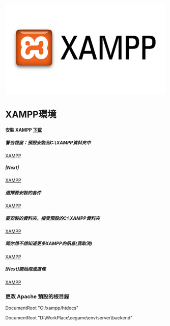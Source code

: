 
![](https://github.com/wdwd2233/Notes/blob/master/Windows/img/XAMPP.png?raw=true)


# XAMPP環境

#### 安裝 XAMPP [下載](https://www.apachefriends.org/zh_tw/index.html)

##### 警告視窗：預設安裝到C:\XAMPP資料夾中
[XAMPP](https://github.com/wdwd2233/Notes/blob/master/Windows/img/XAMPP%20(1)?raw=true)


##### [Next]
[XAMPP](https://github.com/wdwd2233/Notes/blob/master/Windows/img/XAMPP%20(1)?raw=true)


##### 選擇要安裝的套件
[XAMPP](https://github.com/wdwd2233/Notes/blob/master/Windows/img/XAMPP%20(2)?raw=true)


##### 要安裝的資料夾，接受預設的C:\XAMPP資料夾
[XAMPP](https://github.com/wdwd2233/Notes/blob/master/Windows/img/XAMPP%20(3)?raw=true)


##### 問你想不想知道更多XAMPP的訊息(我取消)
[XAMPP](https://github.com/wdwd2233/Notes/blob/master/Windows/img/XAMPP%20(4)?raw=true)

##### [Next]開始跑進度條
[XAMPP](https://github.com/wdwd2233/Notes/blob/master/Windows/img/XAMPP%20(5)?raw=true)



### 更改 Apache 預設的根目錄


DocumentRoot "C:/xampp/htdocs"

DocumentRoot "D:\WorkPlace\cegame\env\server\backend"